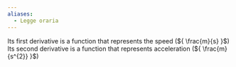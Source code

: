 ```yaml
---
aliases:
  - Legge oraria
---
```

Its first derivative is a function that represents the speed (${ \frac{m}{s} }$)
Its second derivative is a function that represents acceleration (${ \frac{m}{s^{2}} }$)